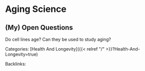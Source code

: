 # Aging Science

## (My) Open Questions

Do cell lines age?  Can they be used to study aging?










Categories: [Health And Longevity]({{< relref "/" >}}?Health-And-Longevity=true)

Backlinks: 